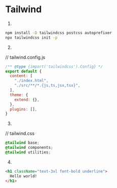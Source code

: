 # Tailwind

1. 
```sh
npm install -D tailwindcss postcss autoprefixer
npx tailwindcss init -p
```

2. 
// tailwind.config.js
```js
/** @type {import('tailwindcss').Config} */
export default {
  content: [
    "./index.html",
    "./src/**/*.{js,ts,jsx,tsx}",
  ],
  theme: {
    extend: {},
  },
  plugins: [],
}
```

3. 
// tailwind.css
```css
@tailwind base;
@tailwind components;
@tailwind utilities;
```

4. 
```html
<h1 className="text-3xl font-bold underline">
  Hello world!
</h1>
```
